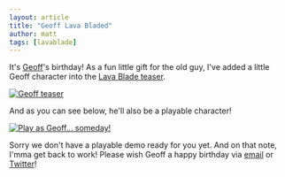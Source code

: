 ```yaml
---
layout: article
title: "Geoff Lava Bladed"
author: matt
tags: [lavablade]
---
```

It's [Geoff](https://twitter.com/geoffblair)'s birthday! As a fun little gift for the old guy, I've added a little Geoff character into the [Lava Blade teaser](http://www.lavablade.com/).

<div class="full-frame">
	<a href="http://www.lavablade.com/">
		<img alt="Geoff teaser" src="/media/images/posts/geoff/teaser.png">
	</a>
</div>

And as you can see below, he'll also be a playable character!

<div class="full-frame">
	<a href="http://www.lavablade.com/">
		<img alt="Play as Geoff… someday!" src="/media/images/posts/geoff/forest.png">
	</a>
</div>

Sorry we don't have a playable demo ready for you yet. And on that note, I'mma get back to work! Please wish Geoff a happy birthday via [email](/about/) or [Twitter](https://twitter.com/geoffblair)!
